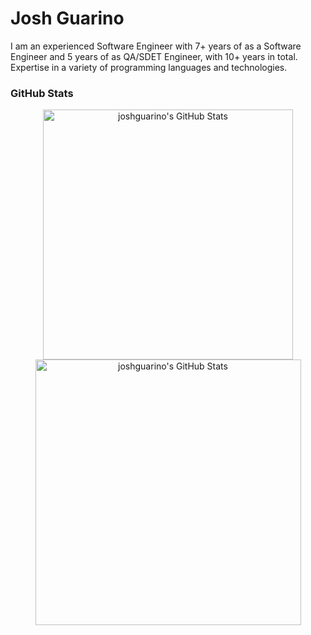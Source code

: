 # Josh Guarino
I am an experienced Software Engineer with 7+ years of as a Software Engineer and 5 years of as QA/SDET Engineer, with 10+
years in total. Expertise in a variety of programming languages and technologies.
### GitHub Stats
<div align="center">
   <img width="400" src="https://github-readme-stats.vercel.app/api?username=joshguarino&theme=gruvbox&show_icons=true&hide_border=true&count_private=true" alt="joshguarino's GitHub Stats" />
   <img width="425" src="https://streak-stats.demolab.com?user=joshguarino&theme=gruvbox&hide_border=true" alt="joshguarino's GitHub Stats" />
</div>

<!--START_SECTION:activity-->

<!--
**JoshGuarino/joshguarino** is a ✨ _special_ ✨ repository because its `README.md` (this file) appears on your GitHub profile.

Here are some ideas to get you started:

- 🔭 I’m currently working on ...
- 🌱 I’m currently learning ...
- 👯 I’m looking to collaborate on ...
- 🤔 I’m looking for help with ...
- 💬 Ask me about ...
- 📫 How to reach me: ...
- 😄 Pronouns: ...
- ⚡ Fun fact: ...
-->
